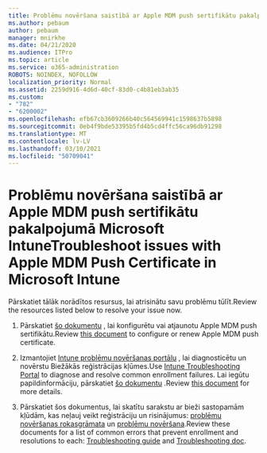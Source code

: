 ```yaml
---
title: Problēmu novēršana saistībā ar Apple MDM push sertifikātu pakalpojumā Microsoft Intune
ms.author: pebaum
author: pebaum
manager: mnirkhe
ms.date: 04/21/2020
ms.audience: ITPro
ms.topic: article
ms.service: o365-administration
ROBOTS: NOINDEX, NOFOLLOW
localization_priority: Normal
ms.assetid: 2259d916-4d6d-40cf-83d0-c4b81eb3ab35
ms.custom:
- "782"
- "6200002"
ms.openlocfilehash: efb67cb3609266b40c564569941c1598637b5898
ms.sourcegitcommit: 0eb4f9bde53395b5fd4b5cd4ffc56ca96db91298
ms.translationtype: MT
ms.contentlocale: lv-LV
ms.lasthandoff: 03/10/2021
ms.locfileid: "50709041"
---
```

# <a name="troubleshoot-issues-with-apple-mdm-push-certificate-in-microsoft-intune"></a><span data-ttu-id="90f0f-102">Problēmu novēršana saistībā ar Apple MDM push sertifikātu pakalpojumā Microsoft Intune</span><span class="sxs-lookup"><span data-stu-id="90f0f-102">Troubleshoot issues with Apple MDM Push Certificate in Microsoft Intune</span></span>

<span data-ttu-id="90f0f-103">Pārskatiet tālāk norādītos resursus, lai atrisinātu savu problēmu tūlīt.</span><span class="sxs-lookup"><span data-stu-id="90f0f-103">Review the resources listed below to resolve your issue now.</span></span>
  
1. <span data-ttu-id="90f0f-104">Pārskatiet [šo dokumentu](https://docs.microsoft.com/intune/apple-mdm-push-certificate-get) , lai konfigurētu vai atjaunotu Apple MDM push sertifikātu.</span><span class="sxs-lookup"><span data-stu-id="90f0f-104">Review [this document](https://docs.microsoft.com/intune/apple-mdm-push-certificate-get) to configure or renew Apple MDM push certificate.</span></span>

2. <span data-ttu-id="90f0f-105">Izmantojiet [Intune problēmu novēršanas portālu](https://devicemanagement.microsoft.com/#blade/Microsoft_Intune_DeviceSettings/TroubleshootBlade) , lai diagnosticētu un novērstu Biežākās reģistrācijas kļūmes.</span><span class="sxs-lookup"><span data-stu-id="90f0f-105">Use [Intune Troubleshooting Portal](https://devicemanagement.microsoft.com/#blade/Microsoft_Intune_DeviceSettings/TroubleshootBlade) to diagnose and resolve common enrollment failures.</span></span> <span data-ttu-id="90f0f-106">Lai iegūtu papildinformāciju, pārskatiet [šo dokumentu](https://docs.microsoft.com/intune/help-desk-operators) .</span><span class="sxs-lookup"><span data-stu-id="90f0f-106">Review [this document](https://docs.microsoft.com/intune/help-desk-operators) for more details.</span></span>

3. <span data-ttu-id="90f0f-107">Pārskatiet šos dokumentus, lai skatītu sarakstu ar bieži sastopamām kļūdām, kas neļauj veikt reģistrāciju un risinājumus: [problēmu novēršanas rokasgrāmata](https://support.microsoft.com/help/4039809/troubleshooting-ios-device-enrollment-in-intune) un [problēmu novēršana](https://docs.microsoft.com/troubleshoot/mem/intune/troubleshoot-device-enrollment-in-intune).</span><span class="sxs-lookup"><span data-stu-id="90f0f-107">Review these documents for a list of common errors that prevent enrollment and resolutions to each: [Troubleshooting guide](https://support.microsoft.com/help/4039809/troubleshooting-ios-device-enrollment-in-intune) and [Troubleshooting doc](https://docs.microsoft.com/troubleshoot/mem/intune/troubleshoot-device-enrollment-in-intune).</span></span>

